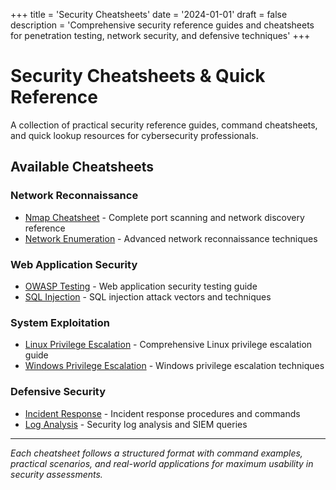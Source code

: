 +++
title = 'Security Cheatsheets'
date = '2024-01-01'
draft = false
description = 'Comprehensive security reference guides and cheatsheets for penetration testing, network security, and defensive techniques'
+++

# Security Cheatsheets & Quick Reference

A collection of practical security reference guides, command cheatsheets, and quick lookup resources for cybersecurity professionals.

## Available Cheatsheets

### Network Reconnaissance
- [Nmap Cheatsheet](/cheatsheets/nmap/) - Complete port scanning and network discovery reference
- [Network Enumeration](/cheatsheets/network-enum/) - Advanced network reconnaissance techniques

### Web Application Security  
- [OWASP Testing](/cheatsheets/owasp-testing/) - Web application security testing guide
- [SQL Injection](/cheatsheets/sqli/) - SQL injection attack vectors and techniques

### System Exploitation
- [Linux Privilege Escalation](/cheatsheets/linux-privesc/) - Comprehensive Linux privilege escalation guide
- [Windows Privilege Escalation](/cheatsheets/windows-privesc/) - Windows privilege escalation techniques

### Defensive Security
- [Incident Response](/cheatsheets/incident-response/) - Incident response procedures and commands
- [Log Analysis](/cheatsheets/log-analysis/) - Security log analysis and SIEM queries

---

*Each cheatsheet follows a structured format with command examples, practical scenarios, and real-world applications for maximum usability in security assessments.*